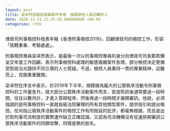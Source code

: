 ```yaml
---
layout: post
title: 梁卓然指敏感複雜案件急增　強調檢控人員迎難而上
date: 2020-12-31 23:25:56.000000000 +08:00
categories: rthk
---
```


律政司刑事檢控科發表年報《香港刑事檢控2019》，回顧律政司的檢控工作，形容「挑戰重重、考驗處處」。

刑事檢控專員梁卓然表示，是最後一次以刑事檢控專員的身分向律政司司長鄭若驊呈交年度工作回顧，表示刑事檢控科處理的敏感複雜案件急增，部分檢控決定更備受對政治光譜持不同立場的人士質疑。不過，檢控人員秉持一貫的專業精神，迎難而上，克服重重難關。

梁卓然在序言中表示，於2019年下半年，規模極為龐大的公眾秩序活動令刑事檢控科的工作量急升。就大部分公眾秩序活動案件而言，首度聆訊後通常要過一段時間，往往以數月計，才進入答辯程序，然後再過一段時間才展開審訊。他說，必須強調的是刑事檢控科一直就各級法院審理的所有其他類型案件，提供指引和提出檢控。任何指公眾秩序活動案件的檢控工作有所拖延的批評，都毫無根據，而且是出於對刑事司法制度的實際運作缺乏正確認識，又認為司法機構沒有從速排期審訊公眾秩序活動案件的同類攻擊，同樣是無的放矢。
